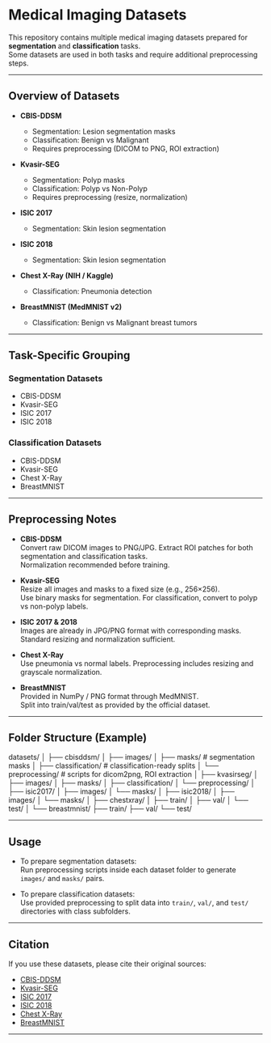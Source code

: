 # Medical Imaging Datasets

This repository contains multiple medical imaging datasets prepared for **segmentation** and **classification** tasks.  
Some datasets are used in both tasks and require additional preprocessing steps.

---

## Overview of Datasets

- **CBIS-DDSM**  
  - Segmentation: Lesion segmentation masks  
  - Classification: Benign vs Malignant  
  - Requires preprocessing (DICOM to PNG, ROI extraction)

- **Kvasir-SEG**  
  - Segmentation: Polyp masks  
  - Classification: Polyp vs Non-Polyp  
  - Requires preprocessing (resize, normalization)

- **ISIC 2017**  
  - Segmentation: Skin lesion segmentation

- **ISIC 2018**  
  - Segmentation: Skin lesion segmentation

- **Chest X-Ray (NIH / Kaggle)**  
  - Classification: Pneumonia detection

- **BreastMNIST (MedMNIST v2)**  
  - Classification: Benign vs Malignant breast tumors

---

## Task-Specific Grouping

### Segmentation Datasets
- CBIS-DDSM
- Kvasir-SEG
- ISIC 2017
- ISIC 2018

### Classification Datasets
- CBIS-DDSM
- Kvasir-SEG
- Chest X-Ray
- BreastMNIST

---

## Preprocessing Notes

- **CBIS-DDSM**  
  Convert raw DICOM images to PNG/JPG. Extract ROI patches for both segmentation and classification tasks.  
  Normalization recommended before training.

- **Kvasir-SEG**  
  Resize all images and masks to a fixed size (e.g., 256×256).  
  Use binary masks for segmentation. For classification, convert to polyp vs non-polyp labels.

- **ISIC 2017 & 2018**  
  Images are already in JPG/PNG format with corresponding masks.  
  Standard resizing and normalization sufficient.

- **Chest X-Ray**  
  Use pneumonia vs normal labels. Preprocessing includes resizing and grayscale normalization.

- **BreastMNIST**  
  Provided in NumPy / PNG format through MedMNIST.  
  Split into train/val/test as provided by the official dataset.

---

## Folder Structure (Example)
  datasets/
  │
  ├── cbisddsm/
  │ ├── images/
  │ ├── masks/ # segmentation masks
  │ ├── classification/ # classification-ready splits
  │ └── preprocessing/ # scripts for dicom2png, ROI extraction
  │
  ├── kvasirseg/
  │ ├── images/
  │ ├── masks/
  │ ├── classification/
  │ └── preprocessing/
  │
  ├── isic2017/
  │ ├── images/
  │ └── masks/
  │
  ├── isic2018/
  │ ├── images/
  │ └── masks/
  │
  ├── chestxray/
  │ ├── train/
  │ ├── val/
  │ └── test/
  │
  └── breastmnist/
  ├── train/
  ├── val/
  └── test/


---

## Usage

- To prepare segmentation datasets:  
Run preprocessing scripts inside each dataset folder to generate `images/` and `masks/` pairs.

- To prepare classification datasets:  
Use provided preprocessing to split data into `train/`, `val/`, and `test/` directories with class subfolders.

---

## Citation

If you use these datasets, please cite their original sources:

- [CBIS-DDSM](https://wiki.cancerimagingarchive.net/display/Public/CBIS-DDSM)  
- [Kvasir-SEG](https://datasets.simula.no/kvasir-seg/)  
- [ISIC 2017](https://challenge.isic-archive.com/landing/2017/)  
- [ISIC 2018](https://challenge.isic-archive.com/landing/2018/)  
- [Chest X-Ray](https://www.kaggle.com/datasets/paultimothymooney/chest-xray-pneumonia)  
- [BreastMNIST](https://medmnist.com/)

---
